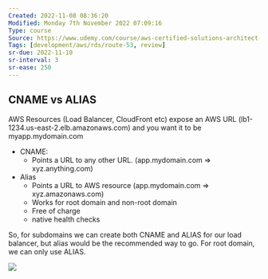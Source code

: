 ```yaml
---
Created: 2022-11-08 08:36:20
Modified: Monday 7th November 2022 07:09:16
Type: course
Source: https://www.udemy.com/course/aws-certified-solutions-architect-associate-saa-c01/?xref=E0Aed11STH4LPUQvCz0GJFABTmM=
Tags: [development/aws/rds/route-53, review]
sr-due: 2022-11-10
sr-interval: 3
sr-ease: 250
---
```


## CNAME vs ALIAS

AWS Resources (Load Balancer, CloudFront etc) expose an AWS URL (lb1-1234.us-east-2.elb.amazonaws.com) and you want it to be myapp.mydomain.com
- CNAME:
    - Points a URL to any other URL. (app.mydomain.com => xyz.anything.com)
- Alias
    - Points a URL to AWS resource (app.mydomain.com => xyz.amazonaws.com)
    - Works for root domain and non-root domain
    - Free of charge
    - native health checks

So, for subdomains we can create both CNAME and ALIAS for our load balancer, but alias would be the recommended way to go. For root domain, we can only use ALIAS.

![](2019-12-30-10-16-01.png)
